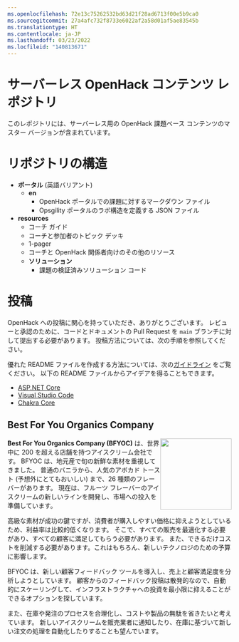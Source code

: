 ```yaml
---
ms.openlocfilehash: 72e13c75262532bd63d21f28ad6713f00e5b9ca0
ms.sourcegitcommit: 27a4afc732f8733e6022af2a58d01af5ae83545b
ms.translationtype: HT
ms.contentlocale: ja-JP
ms.lasthandoff: 03/23/2022
ms.locfileid: "140813671"
---
```

# <a name="serverless-openhack-content-repo"></a>サーバーレス OpenHack コンテンツ レポジトリ
このレポジトリには、サーバーレス用の OpenHack 課題ベース コンテンツのマスター バージョンが含まれています。 

# <a name="repo-structure"></a>リポジトリの構造
* **ポータル** (英語バリアント)
    * **en**
        * OpenHack ポータルでの課題に対するマークダウン ファイル
        * Opsgility ポータルのラボ構造を定義する JSON ファイル
* **resources**
    * コーチ ガイド
    * コーチと参加者のトピック デッキ
    * 1-pager
    * コーチと OpenHack 関係者向けのその他のリソース
    * **ソリューション**
        * 課題の検証済みソリューション コード

# <a name="contribute"></a>投稿
OpenHack への投稿に関心を持っていただき、ありがとうございます。  レビューと承認のために、コードとドキュメントの Pull Request を `main` ブランチに対して提出する必要があります。  投稿方法については、次の手順を参照してください。

優れた README ファイルを作成する方法については、次の[ガイドライン](https://docs.microsoft.com/en-us/azure/devops/repos/git/create-a-readme?view=azure-devops) をご覧ください。 以下の README ファイルからアイデアを得ることもできます。
- [ASP.NET Core](https://github.com/aspnet/Home)
- [Visual Studio Code](https://github.com/Microsoft/vscode)
- [Chakra Core](https://github.com/Microsoft/ChakraCore)

## <a name="best-for-you-organics-company"></a>Best For You Organics Company

<img style="float: right;" height="160" src="https://serverlessoh.azureedge.net/public/ice-cream-2202561_320-circle.jpg" />

**Best For You Organics Company (BFYOC)** は、世界中に 200 を超える店舗を持つアイスクリーム会社です。 BFYOC は、地元産で旬の新鮮な素材を重視してきました。 普通のバニラから、人気のアボカド トースト (予想外にとてもおいしい) まで、26 種類のフレーバーがあります。 現在は、フルーツ フレーバーのアイスクリームの新しいラインを開発し、市場への投入を準備しています。

高級な素材が成功の鍵ですが、消費者が購入しやすい価格に抑えようとしているため、利益率は比較的低くなります。 そこで、すべての販売を最適化する必要があり、すべての顧客に満足してもらう必要があります。 また、できるだけコストを削減する必要があります。これはもちろん、新しいテクノロジのための予算に影響します。

BFYOC は、新しい顧客フィードバック ツールを導入し、売上と顧客満足度を分析しようとしています。 顧客からのフィードバック投稿は散発的なので、自動的にスケーリングして、インフラストラクチャへの投資を最小限に抑えることができるオプションを探しています。

また、在庫や発注のプロセスを合理化し、コストや製品の無駄を省きたいと考えています。 新しいアイスクリームを販売業者に通知したり、在庫に基づいて新しい注文の処理を自動化したりすることも望んでいます。
